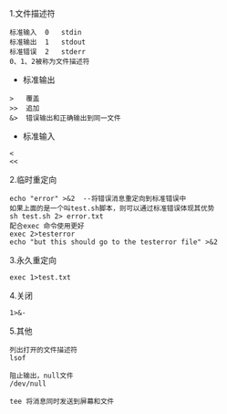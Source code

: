 1.文件描述符
```
标准输入  0   stdin
标准输出  1   stdout
标准错误  2   stderr
0、1、2被称为文件描述符
```
+ 标准输出 
``` 
>   覆盖   
>>  追加
&>  错误输出和正确输出到同一文件
```
+ 标准输入  
```
<   
<<
```
2.临时重定向
```
echo "error" >&2  --将错误消息重定向到标准错误中
如果上面的是一个叫test.sh脚本，则可以通过标准错误体现其优势
sh test.sh 2> error.txt
配合exec 命令使用更好
exec 2>testerror
echo "but this should go to the testerror file" >&2
```
3.永久重定向
```
exec 1>test.txt
```
4.关闭
```
1>&-
```
5.其他
```
列出打开的文件描述符
lsof

阻止输出，null文件
/dev/null

tee 将消息同时发送到屏幕和文件
```